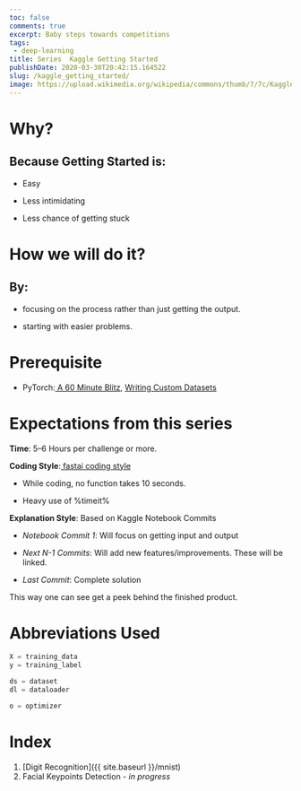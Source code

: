```yaml
---
toc: false
comments: true
excerpt: Baby steps towards competitions
tags:
 - deep-learning
title: Series  Kaggle Getting Started
publishDate: 2020-03-30T20:42:15.164522
slug: /kaggle_getting_started/
image: https://upload.wikimedia.org/wikipedia/commons/thumb/7/7c/Kaggle_logo.png/400px-Kaggle_logo.png
---
```


# Why?

## **Because Getting Started is:**

- Easy

- Less intimidating

- Less chance of getting stuck

# How we will do it?

## **By:**

- focusing on the process rather than just getting the output.

- starting with easier problems.

# Prerequisite

- PyTorch:[ A 60 Minute Blitz](https://pytorch.org/tutorials/beginner/deep_learning_60min_blitz.html), [Writing Custom Datasets](https://pytorch.org/tutorials/beginner/data_loading_tutorial.html?highlight=dataset)

# Expectations from this series

**Time**: 5–6 Hours per challenge or more.

**Coding Style**:[ fastai coding style](https://docs.fast.ai/dev/style.html)

- While coding, no function takes 10 seconds.

- Heavy use of %timeit%

**Explanation Style**: Based on Kaggle Notebook Commits

- _Notebook Commit 1_: Will focus on getting input and output

- _Next N-1 Commits_: Will add new features/improvements. These will be linked.

- _Last Commit_: Complete solution

This way one can see get a peek behind the finished product.

# Abbreviations Used

```python
X = training_data
y = training_label

ds = dataset
dl = dataloader

o = optimizer
```

# Index

1. [Digit Recognition]({{ site.baseurl }}/mnist)
2. Facial Keypoints Detection - *in progress*


